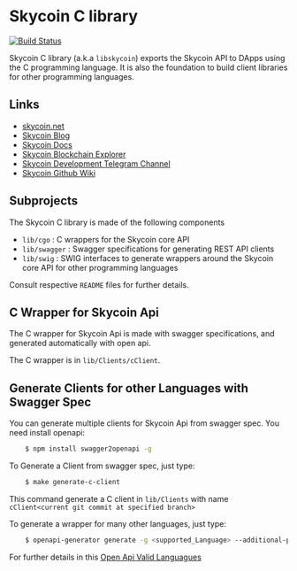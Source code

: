 
[](https://user-images.githubusercontent.com/26845312/32426705-d95cb988-c281-11e7-9463-a3fce8076a72.png)

# Skycoin C library

[![Build Status](https://travis-ci.org/skycoin/libskycoin.svg)](https://travis-ci.org/skycoin/libskycoin)

Skycoin C library (a.k.a `libskycoin`) exports the Skycoin API to DApps using the C programming language.
It is also the foundation to build client libraries for other programming languages.

## Links

* [skycoin.net](https://www.skycoin.net)
* [Skycoin Blog](https://www.skycoin.net/blog)
* [Skycoin Docs](https://www.skycoin.net/docs)
* [Skycoin Blockchain Explorer](https://explorer.skycoin.net)
* [Skycoin Development Telegram Channel](https://t.me/skycoindev)
* [Skycoin Github Wiki](https://github.com/skycoin/skycoin/wiki)

## Subprojects

The Skycoin C library is made of the following components

- `lib/cgo`     : C wrappers for the Skycoin core API
- `lib/swagger` : Swagger specifications for generating REST API clients
- `lib/swig`    : SWIG interfaces to generate wrappers around the Skycoin core API for other programming languages

Consult respective `README` files for further details.

## C Wrapper for Skycoin Api

The C wrapper for Skycoin Api is made with swagger specifications, and generated automatically with open api.

The C wrapper is in `lib/Clients/cClient`.

## Generate Clients for other Languages with Swagger Spec

You can generate multiple clients for Skycoin Api from swagger spec.
You need install openapi:

``` sh
    $ npm install swagger2openapi -g
```

To Generate a Client from swagger spec, just type:

``` sh
    $ make generate-c-client
```
This command generate a C client in `lib/Clients` with name `cClient<current git commit at specified branch>`

To generate a wrapper for many other languages, just type:

```sh
    $ openapi-generator generate -g <supported_Language> --additional-properties=prependFormOrBodyParameters=true -o /path/to/client -i ./lib/swagger/swagger.yml
```

For further details in this [Open Api Valid Languagues]( https://openapi-generator.tech/docs/generators)